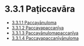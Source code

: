 # 3.3.1 Paṭiccavāra

* [3.3.1.1 Paccayānuloma](3.3.1/3.3.1.1.md)
* [3.3.1.2 Paccayapaccanīya](3.3.1/3.3.1.2.md)
* [3.3.1.3 Paccayānulomapaccanīya](3.3.1/3.3.1.3.md)
* [3.3.1.4 Paccayapaccanīyānuloma](3.3.1/3.3.1.4.md)
